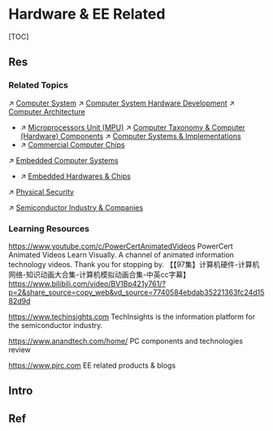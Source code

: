 # Hardware & EE Related

[TOC]



## Res
### Related Topics
↗ [Computer System](../🧬%20Computer%20System/Computer%20System.md)
↗ [Computer System Hardware Development](../🧬%20Computer%20System/Computer%20Architecture/📌%20Computer%20Organization%20&%20Architecture%20Basics/Computer%20System%20Hardware%20Development.md)
↗ [Computer Architecture](../🧬%20Computer%20System/Computer%20Architecture/Computer%20Architecture.md)
- ↗ [Microprocessors Unit (MPU)](../🧬%20Computer%20System/Computer%20Architecture/Computer%20Microarchitectures%20(Computer%20Organization)%20&%20von%20Neumann%20Model/🚦%20Computer%20Processors%20&%20Logic%20Chips/📌%20Microprocessors%20Unit%20(MPU)/Microprocessors%20Unit%20(MPU).md)
↗ [Computer Taxonomy & Computer (Hardware) Components](../🧬%20Computer%20System/Computer%20Taxonomy%20&%20Computer%20(Hardware)%20Components.md)
↗ [Computer Systems & Implementations](../🧬%20Computer%20System/📌%20Computer%20Systems%20&%20Implementations/Computer%20Systems%20&%20Implementations.md)
- ↗ [Commercial Computer Chips](../🧬%20Computer%20System/📌%20Computer%20Systems%20&%20Implementations/Commercial%20Computer%20Chips/Commercial%20Computer%20Chips.md)

↗ [Embedded Computer Systems](../../Embedded%20&%20Internet%20of%20Things/🚟%20Embedded%20Computer%20Systems/Embedded%20Computer%20Systems.md)
- ↗ [Embedded Hardwares & Chips](../../Embedded%20&%20Internet%20of%20Things/🚟%20Embedded%20Computer%20Systems/Embedded%20Hardwares%20&%20Chips/Embedded%20Hardwares%20&%20Chips.md)

↗ [Physical Security](../../CyberSecurity/Physical%20Security/Physical%20Security.md)

↗ [Semiconductor Industry & Companies](../../🗺%20CS%20Overview/Electronics%20&%20Information%20Technologies%20Business%20Fields%20Research/Hardware%20Industry%20&%20Manufacturers/Semiconductor%20Industry%20&%20Companies/Semiconductor%20Industry%20&%20Companies.md)


### Learning Resources
https://www.youtube.com/c/PowerCertAnimatedVideos
PowerCert Animated Videos
Learn Visually. A channel of animated information technology videos. Thank you for stopping by.
【【97集】计算机硬件-计算机网络-知识动画大合集-计算机模拟动画合集-中英cc字幕】 https://www.bilibili.com/video/BV1Bp421y761/?p=2&share_source=copy_web&vd_source=7740584ebdab35221363fc24d1582d9d

https://www.techinsights.com
TechInsights is the information platform for the semiconductor industry.

https://www.anandtech.com/home/
PC components and technologies review

https://www.pjrc.com
EE related products & blogs



## Intro



## Ref
